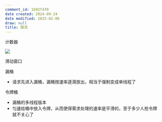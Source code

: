 ```yaml
---
comment_id: 1692f4f0
date created: 2024-09-24
date modified: 2025-02-06
draw: null
title: 限流
---
```

计数器

![](https://cdn-a.markji.com/files/634a9b373115befd5005f090_hd.png?e=1727092647504&token=xX63b9jqTlDOcGmctt5K9254rV0LG8hS9BmDeFBy:-OHyBQ8c3Pq4yt4djN2EQJI_BeM=)

滑动窗口

漏桶

- 请求先进入漏桶，漏桶按速率逐滴放出，相当于强制变成单线程了

令牌桶

- 漏桶的多线程版本
- 匀速给桶中放入令牌，从而使得需求处理的速率是平滑的，至于多少人抢令牌就不关心了
